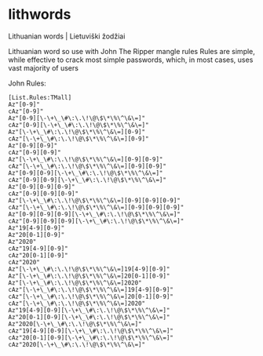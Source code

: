 # lithwords
Lithuanian words | Lietuviški žodžiai

Lithuanian word so use with John The Ripper mangle rules
Rules are simple, while effective to crack most simple passwords, which, in most cases, uses vast majority of users

John Rules:
```
[List.Rules:TMall]
Az"[0-9]"
cAz"[0-9]"
Az"[0-9][\-\+\_\#\:\.\!\@\$\*\%\^\&\=]"
cAz"[0-9][\-\+\_\#\:\.\!\@\$\*\%\^\&\=]"
Az"[\-\+\_\#\:\.\!\@\$\*\%\^\&\=][0-9]"
cAz"[\-\+\_\#\:\.\!\@\$\*\%\^\&\=][0-9]"
Az"[0-9][0-9]"
cAz"[0-9][0-9]"
Az"[\-\+\_\#\:\.\!\@\$\*\%\^\&\=][0-9][0-9]"
cAz"[\-\+\_\#\:\.\!\@\$\*\%\^\&\=][0-9][0-9]"
Az"[0-9][0-9][\-\+\_\#\:\.\!\@\$\*\%\^\&\=]"
cAz"[0-9][0-9][\-\+\_\#\:\.\!\@\$\*\%\^\&\=]"
Az"[0-9][0-9][0-9]"
cAz"[0-9][0-9][0-9]"
Az"[\-\+\_\#\:\.\!\@\$\*\%\^\&\=][0-9][0-9][0-9]"
cAz"[\-\+\_\#\:\.\!\@\$\*\%\^\&\=][0-9][0-9][0-9]"
Az"[0-9][0-9][0-9][\-\+\_\#\:\.\!\@\$\*\%\^\&\=]"
cAz"[0-9][0-9][0-9][\-\+\_\#\:\.\!\@\$\*\%\^\&\=]"
Az"19[4-9][0-9]"
Az"20[0-1][0-9]"
Az"2020"
cAz"19[4-9][0-9]"
cAz"20[0-1][0-9]"
cAz"2020"
Az"[\-\+\_\#\:\.\!\@\$\*\%\^\&\=]19[4-9][0-9]"
Az"[\-\+\_\#\:\.\!\@\$\*\%\^\&\=]20[0-1][0-9]"
Az"[\-\+\_\#\:\.\!\@\$\*\%\^\&\=]2020"
cAz"[\-\+\_\#\:\.\!\@\$\*\%\^\&\=]19[4-9][0-9]"
cAz"[\-\+\_\#\:\.\!\@\$\*\%\^\&\=]20[0-1][0-9]"
cAz"[\-\+\_\#\:\.\!\@\$\*\%\^\&\=]2020"
Az"19[4-9][0-9][\-\+\_\#\:\.\!\@\$\*\%\^\&\=]"
Az"20[0-1][0-9][\-\+\_\#\:\.\!\@\$\*\%\^\&\=]"
Az"2020[\-\+\_\#\:\.\!\@\$\*\%\^\&\=]"
cAz"19[4-9][0-9][\-\+\_\#\:\.\!\@\$\*\%\^\&\=]"
cAz"20[0-1][0-9][\-\+\_\#\:\.\!\@\$\*\%\^\&\=]"
cAz"2020[\-\+\_\#\:\.\!\@\$\*\%\^\&\=]"
```
